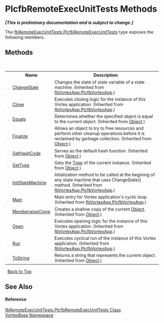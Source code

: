# PlcfbRemoteExecUnitTests Methods
 _**\[This is preliminary documentation and is subject to change.\]**_

The <a href="T_VortexBase_fbRemoteExecUnitTests_PlcfbRemoteExecUnitTests.md">fbRemoteExecUnitTests.PlcfbRemoteExecUnitTests</a> type exposes the following members.


## Methods
&nbsp;<table><tr><th></th><th>Name</th><th>Description</th></tr><tr><td>![Public method](media/pubmethod.gif "Public method")</td><td><a href="M_VortexBase_fbVortexApp_PlcfbVortexApp_ChangeState.md">ChangeState</a></td><td>
Changes the state of state variable of a state machine.
 (Inherited from <a href="T_VortexBase_fbVortexApp_PlcfbVortexApp.md">fbVortexApp.PlcfbVortexApp</a>.)</td></tr><tr><td>![Protected method](media/protmethod.gif "Protected method")</td><td><a href="M_VortexBase_fbVortexApp_PlcfbVortexApp_Close.md">Close</a></td><td>
Executes closing logic for the instance of this Vortex application.
 (Inherited from <a href="T_VortexBase_fbVortexApp_PlcfbVortexApp.md">fbVortexApp.PlcfbVortexApp</a>.)</td></tr><tr><td>![Public method](media/pubmethod.gif "Public method")</td><td><a href="https://docs.microsoft.com/dotnet/api/system.object.equals#System_Object_Equals_System_Object_" target="_blank">Equals</a></td><td>
Determines whether the specified object is equal to the current object.
 (Inherited from <a href="https://docs.microsoft.com/dotnet/api/system.object" target="_blank">Object</a>.)</td></tr><tr><td>![Protected method](media/protmethod.gif "Protected method")</td><td><a href="https://docs.microsoft.com/dotnet/api/system.object.finalize#System_Object_Finalize" target="_blank">Finalize</a></td><td>
Allows an object to try to free resources and perform other cleanup operations before it is reclaimed by garbage collection.
 (Inherited from <a href="https://docs.microsoft.com/dotnet/api/system.object" target="_blank">Object</a>.)</td></tr><tr><td>![Public method](media/pubmethod.gif "Public method")</td><td><a href="https://docs.microsoft.com/dotnet/api/system.object.gethashcode#System_Object_GetHashCode" target="_blank">GetHashCode</a></td><td>
Serves as the default hash function.
 (Inherited from <a href="https://docs.microsoft.com/dotnet/api/system.object" target="_blank">Object</a>.)</td></tr><tr><td>![Public method](media/pubmethod.gif "Public method")</td><td><a href="https://docs.microsoft.com/dotnet/api/system.object.gettype#System_Object_GetType" target="_blank">GetType</a></td><td>
Gets the <a href="https://docs.microsoft.com/dotnet/api/system.type" target="_blank">Type</a> of the current instance.
 (Inherited from <a href="https://docs.microsoft.com/dotnet/api/system.object" target="_blank">Object</a>.)</td></tr><tr><td>![Public method](media/pubmethod.gif "Public method")</td><td><a href="M_VortexBase_fbVortexApp_PlcfbVortexApp_InitStateMachine.md">InitStateMachine</a></td><td>
Intialization method to be called at the begining of any state machine that uses ChangeState() method.
 (Inherited from <a href="T_VortexBase_fbVortexApp_PlcfbVortexApp.md">fbVortexApp.PlcfbVortexApp</a>.)</td></tr><tr><td>![Protected method](media/protmethod.gif "Protected method")</td><td><a href="M_VortexBase_fbVortexApp_PlcfbVortexApp_Main.md">Main</a></td><td>
Main entry for Vortex application's cyclic loop.
 (Inherited from <a href="T_VortexBase_fbVortexApp_PlcfbVortexApp.md">fbVortexApp.PlcfbVortexApp</a>.)</td></tr><tr><td>![Protected method](media/protmethod.gif "Protected method")</td><td><a href="https://docs.microsoft.com/dotnet/api/system.object.memberwiseclone#System_Object_MemberwiseClone" target="_blank">MemberwiseClone</a></td><td>
Creates a shallow copy of the current <a href="https://docs.microsoft.com/dotnet/api/system.object" target="_blank">Object</a>.
 (Inherited from <a href="https://docs.microsoft.com/dotnet/api/system.object" target="_blank">Object</a>.)</td></tr><tr><td>![Protected method](media/protmethod.gif "Protected method")</td><td><a href="M_VortexBase_fbVortexApp_PlcfbVortexApp_Open.md">Open</a></td><td>
Executes opening logic for the instance of this Vortex application.
 (Inherited from <a href="T_VortexBase_fbVortexApp_PlcfbVortexApp.md">fbVortexApp.PlcfbVortexApp</a>.)</td></tr><tr><td>![Public method](media/pubmethod.gif "Public method")</td><td><a href="M_VortexBase_fbVortexApp_PlcfbVortexApp_Run.md">Run</a></td><td>
Executes cyclical run of the instance of this Vortex application.
 (Inherited from <a href="T_VortexBase_fbVortexApp_PlcfbVortexApp.md">fbVortexApp.PlcfbVortexApp</a>.)</td></tr><tr><td>![Public method](media/pubmethod.gif "Public method")</td><td><a href="https://docs.microsoft.com/dotnet/api/system.object.tostring#System_Object_ToString" target="_blank">ToString</a></td><td>
Returns a string that represents the current object.
 (Inherited from <a href="https://docs.microsoft.com/dotnet/api/system.object" target="_blank">Object</a>.)</td></tr></table>&nbsp;
<a href="#plcfbremoteexecunittests-methods">Back to Top</a>

## See Also


#### Reference
<a href="T_VortexBase_fbRemoteExecUnitTests_PlcfbRemoteExecUnitTests.md">fbRemoteExecUnitTests.PlcfbRemoteExecUnitTests Class</a><br /><a href="N_VortexBase.md">VortexBase Namespace</a><br />